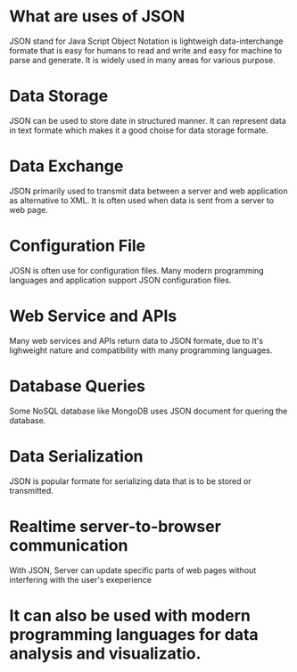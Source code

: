 # What are uses of JSON
JSON stand for Java Script Object Notation is lightweigh data-interchange formate that is easy for humans to read and write and easy for machine to parse and generate. It is widely used in many areas for various purpose.
# Data Storage
JSON can be used to store date in structured manner. It can represent data in text formate which makes it a good choise for data storage formate.
# Data Exchange
JSON primarily used to transmit data between a server and web application as alternative to XML. It is often used when data is sent from a server to web page.
# Configuration File
JOSN is often use for configuration files. Many modern programming languages and application support JSON configuration files.
# Web Service and APIs
Many web services and APIs return data to JSON formate, due to It's lighweight nature and compatibility with many programming languages.
# Database Queries
Some NoSQL database like MongoDB uses JSON document for quering the database.
# Data Serialization 
JSON is popular formate for serializing data that is to be stored or transmitted.
# Realtime server-to-browser communication
With JSON, Server can update specific parts of web pages without interfering with the user's exeperience
# It can also be used with modern programming languages for data analysis and visualizatio.